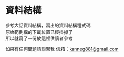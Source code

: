 # 資料結構

參考大話資料結構，寫出的資料結構程式碼  
原始範例檔的下載位置已經掛掉了  
所以就寫了一份放這裡供讀者參考

如果有任何問題請聯繫我
信箱：kanneg881@gmail.com
